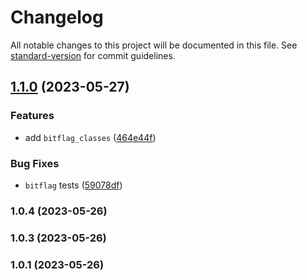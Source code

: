 # Changelog

All notable changes to this project will be documented in this file. See [standard-version](https://github.com/conventional-changelog/standard-version) for commit guidelines.

## [1.1.0](https://github.com/John-Paul-R/bitflags-ts/compare/bitflags-ts-v1.0.4...bitflags-ts-v1.1.0) (2023-05-27)


### Features

* add `bitflag_classes` ([464e44f](https://github.com/John-Paul-R/bitflags-ts/commit/464e44fce00b5195793db0736fe01799bb56c09c))


### Bug Fixes

* `bitflag` tests ([59078df](https://github.com/John-Paul-R/bitflags-ts/commit/59078df5a29691b9d00ed052679e96e6f5679e06))

### 1.0.4 (2023-05-26)

### 1.0.3 (2023-05-26)

### 1.0.1 (2023-05-26)
